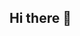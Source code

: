 ## Hi there 👋

<!--
**EdiporTorres/EdiporTorres** is a ✨ _special_ ✨ repository because its `README.md` (this file) appears on your GitHub profile.

Here are some ideas to get you started:

<div style="width: 200px;">
<a href="https://github.com/SeuPerfilAqui/github-readme-stats">
  <img src="https://github-readme-stats.vercel.app/api/top-langs/?username=SeuPerfilAqui&langs_count=8" alt="Top Langs" />
</a>
</div>
<a href="mailto:ediporeiss@gmail.com">
<img src="https://img.shields.io/badge/Gmail-D14836?style=for-the-badge&logo=gmail&logoColor=white"/>
</a>
[<img src="https://img.shields.io/badge/LinkedIn-0077B5?style=for-the-badge&logo=linkedin&logoColor=white">][(https://www.linkedin.com/in/edipo-torres/)]
- 😄 Pronouns: ...
- ⚡ Fun fact: ...
-->
